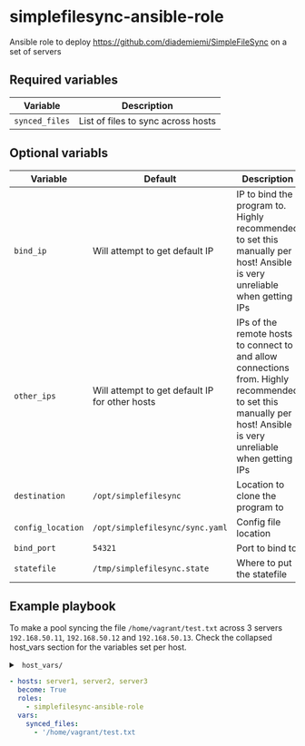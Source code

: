 # simplefilesync-ansible-role
Ansible role to deploy https://github.com/diademiemi/SimpleFileSync on a set of servers

## Required variables
| Variable | Description |
|---|---|
| `synced_files` | List of files to sync across hosts |

## Optional variabls
| Variable | Default | Description |
|---|---|---|
| `bind_ip` | Will attempt to get default IP | IP to bind the program to. Highly recommended to set this manually per host! Ansible is very unreliable when getting IPs |
| `other_ips` | Will attempt to get default IP for other hosts | IPs of the remote hosts to connect to and allow connections from. Highly recommended to set this manually per host! Ansible is very unreliable when getting IPs |
| `destination` | `/opt/simplefilesync` | Location to clone the program to
| `config_location` | `/opt/simplefilesync/sync.yaml` | Config file location
| `bind_port` | `54321` | Port to bind to
| `statefile` | `/tmp/simplefilesync.state` | Where to put the statefile

## Example playbook
To make a pool syncing the file `/home/vagrant/test.txt` across 3 servers `192.168.50.11`, `192.168.50.12` and `192.168.50.13`.
Check the collapsed host_vars section for the variables set per host.  

<details><summary> <code> host_vars/ </code> </summary><p>

<details open><summary> <code> server1.yml </code> </summary><p>

```yaml
bind_ip: 192.168.50.11
other_ips:
- 192.168.50.12
- 192.168.50.13
```
</p>

</details>

<details><summary> <code> server2.yml </code> </summary><p>

```yaml
bind_ip: 192.168.50.12
other_ips:
- 192.168.50.11
- 192.168.50.13
```
</p>

</details>
<details><summary> <code> server2.yml </code> </summary><p>

```yaml
bind_ip: 192.168.50.13
other_ips:
- 192.168.50.11
- 192.168.50.12
```
</p>

</details>


</p>
</details>

```yaml
- hosts: server1, server2, server3
  become: True
  roles:
    - simplefilesync-ansible-role
  vars:
    synced_files:
      - '/home/vagrant/test.txt
```